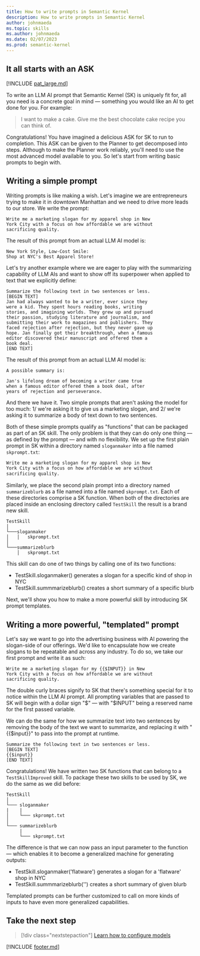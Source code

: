 ```yaml
---
title: How to write prompts in Semantic Kernel
description: How to write prompts in Semantic Kernel
author: johnmaeda
ms.topic: skills
ms.author: johnmaeda
ms.date: 02/07/2023
ms.prod: semantic-kernel
---
```

## It all starts with an ASK

[!INCLUDE [pat_large.md](../includes/pat_large.md)]

To write an LLM AI prompt that Semantic Kernel (SK) is uniquely fit for, all you need is a concrete goal in mind — something you would like an AI to get done for you. For example:

> I want to make a cake. Give me the best chocolate cake recipe you can think of.

Congratulations! You have imagined a delicious ASK for SK to run to completion. This ASK can be given to the Planner to get decomposed into steps. Although to make the Planner work reliably, you'll need to use the most advanced model available to you. So let's start from writing basic prompts to begin with.

## Writing a simple prompt

Writing prompts is like making a wish. Let's imagine we are entrepreneurs trying to make it in downtown Manhattan and we need to drive more leads to our store. We write the prompt:

```Plain-Prompt
Write me a marketing slogan for my apparel shop in New 
York City with a focus on how affordable we are without 
sacrificing quality.
```

The result of this prompt from an actual LLM AI model is:

```Response-From-LLM-AI-Model
New York Style, Low-Cost Smile: 
Shop at NYC's Best Apparel Store!
```

Let's try another example where we are eager to play with the summarizing capability of LLM AIs and want to show off its superpower when applied to text that we explicitly define:

```Plain-Prompt
Summarize the following text in two sentences or less. 
[BEGIN TEXT]
Jan had always wanted to be a writer, ever since they 
were a kid. They spent hours reading books, writing 
stories, and imagining worlds. They grew up and pursued 
their passion, studying literature and journalism, and 
submitting their work to magazines and publishers. They 
faced rejection after rejection, but they never gave up 
hope. Jan finally got their breakthrough, when a famous 
editor discovered their manuscript and offered them a 
book deal.
[END TEXT]
```

The result of this prompt from an actual LLM AI model is:

```Response-From-LLM-AI-Model
A possible summary is:

Jan's lifelong dream of becoming a writer came true 
when a famous editor offered them a book deal, after 
years of rejection and perseverance.
```

And there we have it. Two simple prompts that aren't asking the model for too much: 1/ we're asking it to give us a marketing slogan, and 2/ we're asking it to summarize a body of text down to two sentences.

Both of these simple prompts qualify as "functions" that can be packaged as part of an SK skill. The only problem is that they can do only one thing — as defined by the prompt — and with no flexibility. We set up the first plain prompt in SK within a directory named `sloganmaker` into a file named `skprompt.txt`:

```sloganmaker/skprompt.txt
Write me a marketing slogan for my apparel shop in New 
York City with a focus on how affordable we are without 
sacrificing quality.
```

Similarly, we place the second plain prompt into a directory named `summarizeblurb` as a file named into a file named `skprompt.txt`. Each of these directories comprise a SK function. When both of the directories are placed inside an enclosing directory called `TestSkill` the result is a brand new skill. 

```File-Structure-For-Skill-Definition-With-Functions
TestSkill
│
└───sloganmaker
│   │   skprompt.txt
│   
└───summarizeblurb
    │   skprompt.txt
```

This skill can do one of two things by calling one of its two functions:

* TestSkill.sloganmaker() generates a slogan for a specific kind of shop in NYC
* TestSkill.summmarizeblurb() creates a short summary of a specific blurb

Next, we'll show you how to make a more powerful skill by introducing SK prompt templates.

## Writing a more powerful, "templated" prompt

Let's say we want to go into the advertising business with AI powering the slogan-side of our offerings. We'd like to encapsulate how we create slogans to be repeatable and across any industry. To do so, we take our first prompt and write it
as such:

```Templated-Prompt
Write me a marketing slogan for my {{$INPUT}} in New 
York City with a focus on how affordable we are without 
sacrificing quality.
```

The double curly braces signify to SK that there's something special for it to notice within the LLM AI prompt. All prompting variables that are passed to SK will begin with a dollar sign "$" — with "$INPUT" being a reserved name for the first passed variable. 

We can do the same for how we summarize text into two sentences by removing the body of the text we want to summarize, and replacing it with "{{$input}}" to pass into the prompt at runtime.

```Templated-Prompt
Summarize the following text in two sentences or less. 
[BEGIN TEXT]
{{$input}}
[END TEXT]
```

Congratulations! We have written two SK functions that can belong to a `TestSkillImproved` skill. To package these two skills to be used by SK, we do the same as we did before:

```File-Structure-For-Skill-Definition-With-Functions
TestSkill
│
└─── sloganmaker
|    |
│    └─── skprompt.txt
│   
└─── summarizeblurb
     |
     └─── skprompt.txt
```

The difference is that we can now pass an input parameter to the function — which enables it to become a generalized machine for generating outputs:

* TestSkill.sloganmaker('flatware') generates a slogan for a 'flatware' shop in NYC
* TestSkill.summmarizeblurb('<insert long text here>') creates a short summary of given blurb

Templated prompts can be further customized to call on more kinds of inputs to have even more generalized capabilities.

## Take the next step

> [!div class="nextstepaction"]
> [Learn how to configure models](configuremodels)

[!INCLUDE [footer.md](../includes/footer.md)]